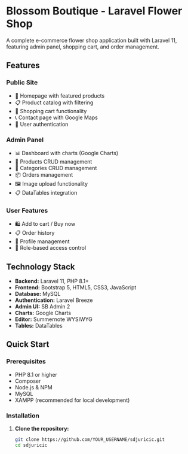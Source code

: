 # Blossom Boutique - Laravel Flower Shop

A complete e-commerce flower shop application built with Laravel 11, featuring admin panel, shopping cart, and order management.

## Features

### Public Site
- 🌸 Homepage with featured products
- 📋 Product catalog with filtering
- 🛒 Shopping cart functionality
- 📞 Contact page with Google Maps
- 👤 User authentication

### Admin Panel
- 📊 Dashboard with charts (Google Charts)
- 🌺 Products CRUD management
- 📂 Categories CRUD management
- 📦 Orders management
- 🖼️ Image upload functionality
- 📋 DataTables integration

### User Features
- 🛍️ Add to cart / Buy now
- 📋 Order history
- 👤 Profile management
- 🔐 Role-based access control

## Technology Stack

- **Backend:** Laravel 11, PHP 8.1+
- **Frontend:** Bootstrap 5, HTML5, CSS3, JavaScript
- **Database:** MySQL
- **Authentication:** Laravel Breeze
- **Admin UI:** SB Admin 2
- **Charts:** Google Charts
- **Editor:** Summernote WYSIWYG
- **Tables:** DataTables

## Quick Start

### Prerequisites
- PHP 8.1 or higher
- Composer
- Node.js & NPM
- MySQL
- XAMPP (recommended for local development)

### Installation

1. **Clone the repository:**
   ```bash
   git clone https://github.com/YOUR_USERNAME/sdjuricic.git
   cd sdjuricic

